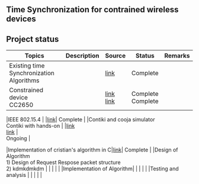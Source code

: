 Time Synchronization for contrained wireless devices
-------------------------------------------------------------

Project status
--------------

|Topics                                     |Description| Source    | Status |Remarks|
|-------------------------------------------|-----------|-----------|--------|-------|
|Existing time Synchronization Algorithms | |[link](https://www.sciencedirect.com/science/article/pii/S1570870505000144) | Complete|
|Constrained device <br>	CC2650 | |[link](https://tools.ietf.org/html/rfc7228 ) <br> [link](http://www.ti.com/lit/ds/symlink/cc2650.pdf)|Complete <br> Complete |

|IEEE 802.15.4 | |[link](http://ecee.colorado.edu/~liue/teaching/comm_standards/2015S_zigbee/802.15.4-2011.pdf )| Complete |
|Contiki and cooja simulator <br> Contiki with hands-on | |[link](http://www.contiki-os.org/start.html)<br> [link]( https://github.com/ayindriladutta/cvt_time_synch/tree/master/contiki_handson ) | <br> Ongoing |

|Implementation of cristian's algorithm in C|[link]( https://github.com/ayindriladutta/cvt_time_synch/tree/master/cristian_Algo )| Complete |
|Design of Algorithm <br> 1) Design of Request Respose packet structure <br> 2) kdmkdmkdm | | | | |
|Implementation of Algorithm| | | | |
|Testing and analysis | | | | | 
